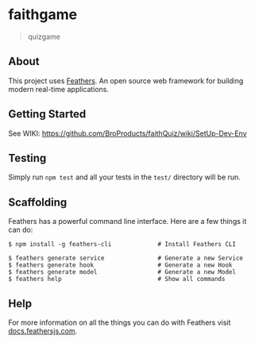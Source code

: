 # faithgame

> quizgame

## About

This project uses [Feathers](http://feathersjs.com). An open source web framework for building modern real-time applications.

## Getting Started

See WIKI: https://github.com/BroProducts/faithQuiz/wiki/SetUp-Dev-Env

## Testing

Simply run `npm test` and all your tests in the `test/` directory will be run.

## Scaffolding

Feathers has a powerful command line interface. Here are a few things it can do:

```
$ npm install -g feathers-cli             # Install Feathers CLI

$ feathers generate service               # Generate a new Service
$ feathers generate hook                  # Generate a new Hook
$ feathers generate model                 # Generate a new Model
$ feathers help                           # Show all commands
```

## Help

For more information on all the things you can do with Feathers visit [docs.feathersjs.com](http://docs.feathersjs.com).

